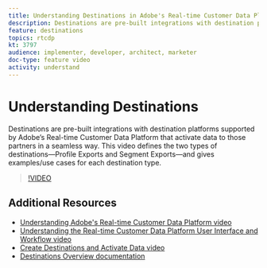 ```yaml
---
title: Understanding Destinations in Adobe's Real-time Customer Data Platform (RTCDP)
description: Destinations are pre-built integrations with destination platforms supported by Adobe’s Real-time Customer Data Platform that activate data to those partners in a seamless way. This video defines the two types of destinations&mdash;Profile Exports and Segment Exports&mdash;and gives examples/use cases for each destination type.
feature: destinations
topics: rtcdp
kt: 3797
audience: implementer, developer, architect, marketer
doc-type: feature video
activity: understand
---
```


# Understanding Destinations

Destinations are pre-built integrations with destination platforms supported by Adobe’s Real-time Customer Data Platform that activate data to those partners in a seamless way. This video defines the two types of destinations&mdash;Profile Exports and Segment Exports&mdash;and gives examples/use cases for each destination type.

>[!VIDEO](https://video.tv.adobe.com/v/29707?quality=12&enable10seconds=on&speedcontrol=on)

## Additional Resources

* [Understanding Adobe's Real-time Customer Data Platform video](understanding-the-real-time-customer-data-platform.md)
* [Understanding the Real-time Customer Data Platform User Interface and Workflow video](understanding-the-real-time-customer-data-platform-user-interface.md)
* [Create Destinations and Activate Data video](create-destinations-and-activate-data.md)
* [Destinations Overview documentation](https://docs.adobe.com/content/help/en/experience-platform/rtcdp/destinations/destinations-overview.html)
